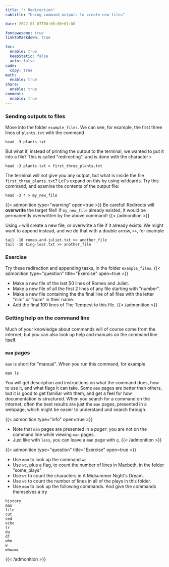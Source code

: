 ```yaml
---
title: "‣ Redirection"
subtitle: "Using command outputs to create new files"

date: 2022-01-07T00:00:00+01:00

fontawesome: true
linkToMarkdown: true

toc:
  enable: true
  keepStatic: false
  auto: false
code:
  copy: true
math:
  enable: true
share:
  enable: true
comment:
  enable: true
---
```


### Sending outputs to files

Move into the folder `example_files`. We can see, for example, the first three lines of `plants.txt` with the command

```
head -3 plants.txt
```

But what if, instead of printing the output to the terminal, we wanted to put it into a file? This is called "redirecting", and is done with the character `>`

```shell
head -3 plants.txt > first_three_plants.txt
```

The terminal will not give you any output, but what is inside the file `first_three_plants.txt`? Let's expand on this by using wildcards. Try this command, and examine the contents of the output file:

```shell
head -3 * > my_new_file
```

{{< admonition type="warning" open=true >}}
Be careful! Redirects will **overwrite** the target file!! If `my_new_file` already existed, it would be permanently overwritten by the above command!
{{< /admonition >}}

Using `>` will create a new file, or overwrite a file if it already exists. We might want to append instead, and we do that with a double arrow, `>>`, for example

```shell
tail -10 romeo-and-juliet.txt >> another_file
tail -10 king-lear.txt >> another_file
```

### Exercise
Try these redirection and appending tasks, in the folder `example_files`.
{{< admonition type="question" title="Exercise" open=true >}}
- Make a new file of the last 50 lines of Romeo and Juliet.
- Make a new file of all the first 2 lines of any file starting with "number".
- Make a new file containing the the final line of all files with the letter "nim" or "num" in their name.
- Add the final 100 lines of The Tempest to this file.
{{< /admonition >}}

### Getting help on the command line

Much of your knowledge about commands will of course come from the internet, but you can also look up help and manuals on the command line itself.

### `man` pages
`man` is short for "manual". When you run this command, for example

```shell
man ls
```

You will get description and instructions on what the command does, how to use it, and what flags it can take. Some `man` pages are better than others, but it is good to get familiar with them, and get a feel for how documentation is structured. When you search for a command on the internet, often the best results are just the `man` pages, presented in a webpage, which might be easier to understand and search through.

{{< admonition type="info" open=true >}}
- Note that `man` pages are presented in a _pager_: you are not on the command line while viewing `man` pages.
- Just like with `less`, you can leave a `man` page with `q`.
{{< /admonition >}}

{{< admonition type="question" title="Exercise" open=true >}}
- Use `man` to look up the command `wc`
- Use `wc`, plus a flag, to count the number of lines in Macbeth, in the folder "some_plays"
- Use `wc` to count the characters in A Midsummer Night's Dream.
- Use `wc` to count the number of lines in all of the plays in this folder.
- Use `man` to look up the following commands. And give the commands themselves a try
```shell
history
man
file
cut
sed
echo
tr
du
df
who
w
whoami
```
{{< /admonition >}}

